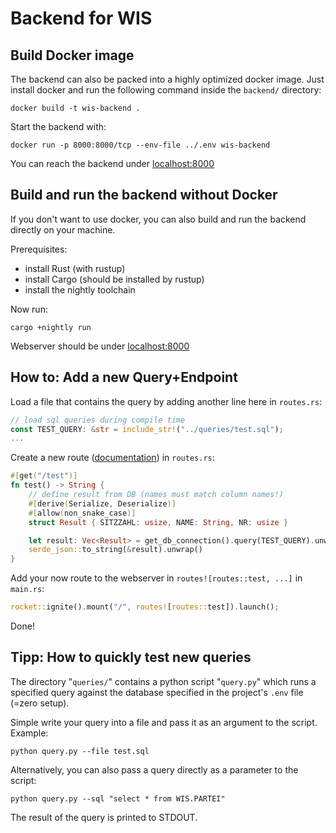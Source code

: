 Backend for WIS
=====

## Build Docker image
The backend can also be packed into a highly optimized docker image. Just install docker and run the following command inside the `backend/` directory:
```
docker build -t wis-backend .
```
Start the backend with:
```
docker run -p 8000:8000/tcp --env-file ../.env wis-backend
```
You can reach the backend under [localhost:8000](localhost:8000)

## Build and run the backend without Docker
If you don't want to use docker, you can also build and run the backend directly on your machine.

Prerequisites:
 - install Rust (with rustup)
 - install Cargo (should be installed by rustup)
 - install the nightly toolchain

Now run:
```
cargo +nightly run
```
Webserver should be under [localhost:8000](localhost:8000)


## How to: Add a new Query+Endpoint

Load a file that contains the query by adding another line here in `routes.rs`:
```rust
// load sql queries during compile time
const TEST_QUERY: &str = include_str!("../queries/test.sql");
...
```
Create a new route ([documentation](https://github.com/SergioBenitez/Rocket)) in `routes.rs`:
```rust
#[get("/test")]
fn test() -> String {
    // define result from DB (names must match column names!)
    #[derive(Serialize, Deserialize)]
    #[allow(non_snake_case)]
    struct Result { SITZZAHL: usize, NAME: String, NR: usize }

    let result: Vec<Result> = get_db_connection().query(TEST_QUERY).unwrap().try_into().unwrap();
    serde_json::to_string(&result).unwrap()
}
```

Add your now route to the webserver in `routes![routes::test, ...]` in `main.rs`:
```rust
rocket::ignite().mount("/", routes![routes::test]).launch();
```
Done!

## Tipp: How to quickly test new queries
The directory "`queries/`" contains a python script "`query.py`" which runs a specified query against the database specified in the project's `.env` file (=zero setup).

Simple write your query into a file and pass it as an argument to the script. Example:
```
python query.py --file test.sql
```
Alternatively, you can also pass a query directly as a parameter to the script:
```
python query.py --sql "select * from WIS.PARTEI"
```

The result of the query is printed to STDOUT.
